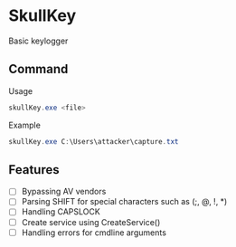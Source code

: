 # SkullKey
Basic keylogger

## Command
Usage
```powershell
skullKey.exe <file>
```
Example
```powershell
skullKey.exe C:\Users\attacker\capture.txt
```

## Features
- [ ] Bypassing AV vendors
- [ ] Parsing SHIFT for special characters such as (;, @, !, *)
- [ ] Handling CAPSLOCK
- [ ] Create service using CreateService()
- [ ] Handling errors for cmdline arguments
